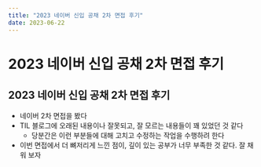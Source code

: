 ```yaml
---
title: "2023 네이버 신입 공채 2차 면접 후기"
date: 2023-06-22
---
```


# 2023 네이버 신입 공채 2차 면접 후기

## 2023 네이버 신입 공채 2차 면접 후기

- 네이버 2차 면접을 봤다
- TIL 블로그에 오래된 내용이나 잘못되고, 잘 모르는 내용들이 꽤 있었던 것 같다
  - 당분간은 이런 부분들에 대해 고치고 수정하는 작업을 수행하려 한다
- 이번 면접에서 더 뼈저리게 느낀 점이, 깊이 있는 공부가 너무 부족한 것 같다. 잘 채워 보자
